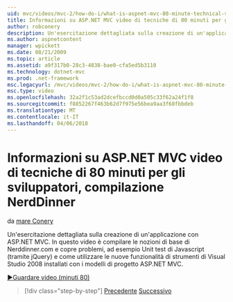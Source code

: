 ```yaml
---
uid: mvc/videos/mvc-2/how-do-i/what-is-aspnet-mvc-80-minute-technical-video-for-developers-building-nerddinner
title: Informazioni su ASP.NET MVC video di tecniche di 80 minuti per gli sviluppatori, compilazione NerdDinner | Documenti Microsoft
author: robconery
description: Un'esercitazione dettagliata sulla creazione di un'applicazione con ASP.NET MVC. In questo video è compilare le nozioni di base dei problemi Nerddinner.com e copre, ad esempio Unit test,...
ms.author: aspnetcontent
manager: wpickett
ms.date: 08/21/2009
ms.topic: article
ms.assetid: a9f317b0-28c3-4838-bae0-cfa5ed5b3110
ms.technology: dotnet-mvc
ms.prod: .net-framework
msc.legacyurl: /mvc/videos/mvc-2/how-do-i/what-is-aspnet-mvc-80-minute-technical-video-for-developers-building-nerddinner
msc.type: video
ms.openlocfilehash: 32a2f1c53ad2dcefbccd0d0a505c33f62a24f1f8
ms.sourcegitcommit: f8852267f463b62d7f975e56bea9aa3f68fbbdeb
ms.translationtype: MT
ms.contentlocale: it-IT
ms.lasthandoff: 04/06/2018
---
```

<a name="what-is-aspnet-mvc-80-minute-technical-video-for-developers-building-nerddinner"></a>Informazioni su ASP.NET MVC video di tecniche di 80 minuti per gli sviluppatori, compilazione NerdDinner
====================
da [mare Conery](https://github.com/robconery)

Un'esercitazione dettagliata sulla creazione di un'applicazione con ASP.NET MVC. In questo video è compilare le nozioni di base di Nerddinner.com e copre problemi, ad esempio Unit test di Javascript (tramite jQuery) e come utilizzare le nuove funzionalità di strumenti di Visual Studio 2008 installati con i modelli di progetto ASP.NET MVC.

[&#9654;Guardare video (minuti 80)](https://channel9.msdn.com/Blogs/ASP-NET-Site-Videos/what-is-aspnet-mvc-80-minute-technical-video-for-developers-building-nerddinner)

> [!div class="step-by-step"]
> [Precedente](displaying-a-table-of-database-data.md)
> [Successivo](why-aspnet-mvc-3-minute-overview-video-for-decision-makers.md)
